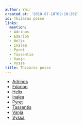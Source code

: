 ```yaml
---
author: Ymir
created_at: '2010-07-18T02:10:20Z'
id: Thizaras posse
links:
  mention:
  - Adrinos
  - Edarion
  - Helix
  - Inalea
  - Pyret
  - Tassentia
  - Vanja
  - Vyssa
title: Thizaras posse
---
```


-   [Adrinos]
-   [Edarion]
-   [Helix]
-   [Inalea]
-   [Pyret]
-   [Tassentia]
-   [Vanja]
-   [Vyssa]

  [Adrinos]: Adrinos
  [Edarion]: Edarion
  [Helix]: Helix
  [Inalea]: Inalea
  [Pyret]: Pyret
  [Tassentia]: Tassentia
  [Vanja]: Vanja
  [Vyssa]: Vyssa